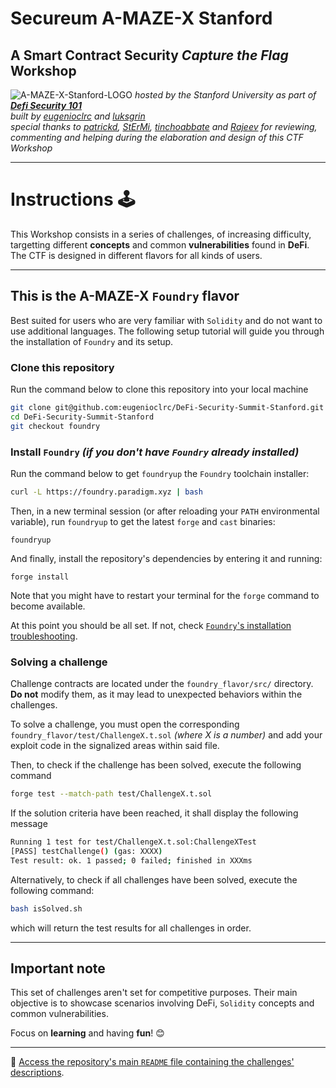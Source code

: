 # **Secureum A-MAZE-X Stanford**
## **A Smart Contract Security *Capture the Flag* Workshop**

![A-MAZE-X-Stanford-LOGO](https://github.com/eugenioclrc/DeFi-Security-Summit-Stanford/blob/master/img/A-MAZE-X-Stanford.png)
*hosted by the Stanford University as part of **[Defi Security 101](https://defisecuritysummit.org/defi-security-101/)***\
*built by [eugenioclrc](https://github.com/eugenioclrc) and [luksgrin](https://github.com/luksgrin)*\
*special thanks to [patrickd](https://github.com/patrickd-), [StErMi](https://github.com/StErMi), [tinchoabbate](https://github.com/tinchoabbate) and [Rajeev](https://twitter.com/0xrajeev) for reviewing, commenting and helping during the elaboration and design of this CTF Workshop*

-----------------------------

# **Instructions** 🕹️

This Workshop consists in a series of challenges, of increasing difficulty, targetting different **concepts** and common **vulnerabilities** found in **DeFi**. The CTF is designed in different flavors for all kinds of users.

-----------------------------

## **This is the A-MAZE-X `Foundry` flavor**

Best suited for users who are very familiar with `Solidity` and do not want to use additional languages.
The following setup tutorial will guide you through the installation of `Foundry` and its setup.

### **Clone this repository**

Run the command below to clone this repository into your local machine

``` bash
git clone git@github.com:eugenioclrc/DeFi-Security-Summit-Stanford.git
cd DeFi-Security-Summit-Stanford
git checkout foundry
```

### **Install `Foundry`** *(if you don't have `Foundry` already installed)*

Run the command below to get `foundryup` the `Foundry` toolchain installer:

``` bash
curl -L https://foundry.paradigm.xyz | bash
```

Then, in a new terminal session (or after reloading your `PATH` environmental variable), run `foundryup` to get the latest `forge` and `cast` binaries:

``` console
foundryup
```

And finally, install the repository's dependencies by entering it and running:

``` console
forge install
```

Note that you might have to restart your terminal for the `forge` command to become available.

At this point you should be all set. If not, check [`Foundry`'s installation troubleshooting](https://github.com/foundry-rs/foundry#troubleshooting-installation).

### **Solving a challenge**

Challenge contracts are located under the `foundry_flavor/src/` directory. **Do not** modify them, as it may lead to unexpected behaviors within the challenges.

To solve a challenge, you must open the corresponding `foundry_flavor/test/ChallengeX.t.sol` *(where X is a number)* and add your exploit code in the signalized areas within said file.

Then, to check if the challenge has been solved, execute the following command

``` bash
forge test --match-path test/ChallengeX.t.sol
```

If the solution criteria have been reached, it shall display the following message

``` bash
Running 1 test for test/ChallengeX.t.sol:ChallengeXTest
[PASS] testChallenge() (gas: XXXX)
Test result: ok. 1 passed; 0 failed; finished in XXXms
```

Alternatively, to check if all challenges have been solved, execute the following command:

``` bash
bash isSolved.sh
```

which will return the test results for all challenges in order.

----------

## Important note

This set of challenges aren't set for competitive purposes. Their main objective is to showcase scenarios involving DeFi, `Solidity` concepts and common vulnerabilities.

Focus on **learning** and having **fun**! 😊

------------------------------

🔗 [Access the repository's main `README` file containing the challenges' descriptions](https://github.com/eugenioclrc/DeFi-Security-Summit-Stanford/tree/master/).


